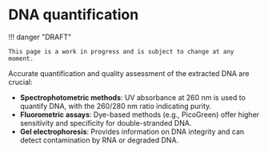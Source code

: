 # DNA quantification

!!! danger "DRAFT"

    This page is a work in progress and is subject to change at any moment.

Accurate quantification and quality assessment of the extracted DNA are crucial:

-   **Spectrophotometric methods**: UV absorbance at 260 nm is used to quantify DNA, with the 260/280 nm ratio indicating purity.
-   **Fluorometric assays**: Dye-based methods (e.g., PicoGreen) offer higher sensitivity and specificity for double-stranded DNA.
-   **Gel electrophoresis**: Provides information on DNA integrity and can detect contamination by RNA or degraded DNA.
